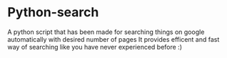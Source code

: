 # Python-search
A python script that has been made for searching things on google automatically with desired number of pages
It provides efficent and fast way of searching like you have never experienced before :)
